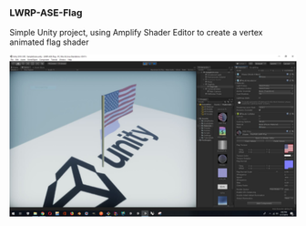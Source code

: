 ### **LWRP-ASE-Flag**

Simple Unity project, using Amplify Shader Editor to create a vertex animated flag shader
 
![Project View](./Capture.JPG)
